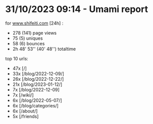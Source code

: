# 31/10/2023 09:14 - Umami report
for www.shifeiti.com [24h] :

 - 278 (141) page views
 - 75 (5) uniques
 - 58 (6) bounces
 - 2h 48' 53'' (40' 48'') totaltime


top 10 urls:
 - 47x [/]
 - 33x [/blog/2022-12-09/]
 - 26x [/blog/2022-12-22/]
 - 21x [/blog/2023-01-12/]
 - 7x [/blog/2022-12-09]
 - 7x [/wiki/]
 - 6x [/blog/2022-05-07/]
 - 6x [/blog/categories/]
 - 6x [/about/]
 - 5x [/friends]


